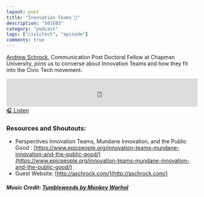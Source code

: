 ```yaml
---
layout: post
title: "Innovation Teams 📡"
description: "S01E03"
category: "podcast"
tags: ["civictech", "episode"]
comments: true
---
```

[Andrew Schrock](https://twitter.com/aschrock), Communication Post Doctoral Fellow at Chapman University, joins us to converse about Innovation Teams and how they fit into the Civic Tech movement.

<iframe width="100%" height="75" scrolling="no" frameborder="no" allow="autoplay" src="https://w.soundcloud.com/player/?url=https%3A//api.soundcloud.com/tracks/424523718%3Fsecret_token%3Ds-ktGtG&color=%23ff5500&auto_play=false&hide_related=false&show_comments=true&show_user=true&show_reposts=false&show_teaser=true&visual=true"></iframe>
<a href="https://soundcloud.com/user-227289754/s01ep03-innovation-teams/s-ktGtG" target="_blank">🎧 Listen</a>

### Resources and Shoutouts:
- Perspectives Innovation Teams, Mundane Innovation, and the Public Good : [https://www.epicpeople.org/innovation-teams-mundane-innovation-and-the-public-good/](https://www.epicpeople.org/innovation-teams-mundane-innovation-and-the-public-good/)
- Guest Website: [http://aschrock.com/](http://aschrock.com/)

##### Music Credit: [Tumbleweeds by Monkey Warhol](http://freemusicarchive.org/music/Monkey_Warhol/Lonely_Hearts_Challenge/Monkey_Warhol_-_Tumbleweeds)
